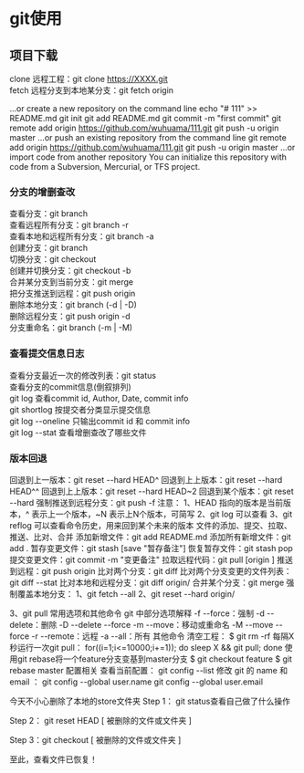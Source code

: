 # git使用

## 项目下载

clone 远程工程：git clone https://XXXX.git  
fetch 远程分支到本地某分支：git fetch origin

…or create a new repository on the command line
echo "# 111" >> README.md
git init
git add README.md
git commit -m "first commit"
git remote add origin https://github.com/wuhuama/111.git
git push -u origin master
…or push an existing repository from the command line
git remote add origin https://github.com/wuhuama/111.git
git push -u origin master
…or import code from another repository
You can initialize this repository with code from a Subversion, Mercurial, or TFS project.

### 分支的增删查改

查看分支：git branch  
查看远程所有分支：git branch -r  
查看本地和远程所有分支：git branch -a  
创建分支：git branch  
切换分支：git checkout  
创建并切换分支：git checkout -b  
合并某分支到当前分支：git merge  
把分支推送到远程：git push origin  
删除本地分支：git branch (-d | -D)  
删除远程分支：git push origin -d  
分支重命名：git branch (-m | -M)  

### 查看提交信息日志

查看分支最近一次的修改列表：git status  
查看分支的commit信息(倒叙排列)  
git log 查看commit id, Author, Date, commit info  
git shortlog 按提交者分类显示提交信息  
git log --oneline 只输出commit id 和 commit info  
git log --stat 查看增删查改了哪些文件  

### 版本回退

回退到上一版本：git reset --hard HEAD^
回退到上上版本：git reset --hard HEAD^^
回退到上上版本：git reset --hard HEAD~2
回退到某个版本：git reset --hard
强制推送到远程分支：git push -f
注意：
1、HEAD 指向的版本是当前版本，^ 表示上一个版本，~N 表示上N个版本，可简写 
2、git log 可以查看
3、git reflog 可以查看命令历史，用来回到某个未来的版本
文件的添加、提交、拉取、推送、比对、合并
添加新增文件：git add README.md
添加所有新增文件：git add .
暂存变更文件：git stash [save "暂存备注"]
恢复暂存文件：git stash pop
提交变更文件：git commit -m "变更备注"
拉取远程代码：git pull [origin
]
推送到远程：git push origin
比对两个分支：git diff
比对两个分支变更的文件列表：git diff
--stat
比对本地和远程分支：git diff
origin/
合并某个分支：git merge
强制覆盖本地分支： 
1、git fetch --all 
2、git reset --hard origin/

3、git pull
常用选项和其他命令
git 中部分选项解释
-f --force：强制
-d --delete：删除
-D --delete --force
-m --move：移动或重命名
-M --move --force
-r --remote：远程
-a --all：所有
其他命令
清空工程：
$ git rm -rf
每隔X秒运行一次git pull：
for((i=1;i<=10000;i+=1)); do sleep X && git pull; done
使用git rebase将一个feature分支变基到master分支
$ git checkout feature 
$ git rebase master
配置相关
查看当前配置： git config --list
修改 git 的 name 和 email ：
git config --global user.name <name>
git config --global user.email <email>

今天不小心删除了本地的store文件夹
Step 1： git status查看自己做了什么操作

Step 2： git reset HEAD [ 被删除的文件或文件夹 ]


Step 3：git checkout  [ 被删除的文件或文件夹 ]


至此，查看文件已恢复！
